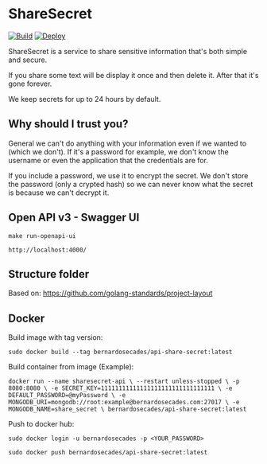 # ShareSecret

[![Build](https://github.com/bernardosecades/sharesecret/actions/workflows/build.yml/badge.svg)](https://github.com/bernardosecades/sharesecret/actions/workflows/build.yml)
[![Deploy](https://github.com/bernardosecades/sharesecret/actions/workflows/deploy.yml/badge.svg)](https://github.com/bernardosecades/sharesecret/actions/workflows/deploy.yml)

ShareSecret is a service to share sensitive information that's both simple and secure.

If you share some text will be display it once and then delete it. After that it's gone forever.

We keep secrets for up to 24 hours by default.

## Why should I trust you?

General we can't do anything with your information even if we wanted to (which we don't). If it's a password for example, we don't know the username or even the application that the credentials are for.

If you include a password, we use it to encrypt the secret. We don't store the password (only a crypted hash) so we can never know what the secret is because we can't decrypt it.

## Open API v3 - Swagger UI

`make run-openapi-ui`

`http://localhost:4000/`

## Structure folder

Based on: https://github.com/golang-standards/project-layout

## Docker

Build image with tag version:

`sudo docker build --tag bernardosecades/api-share-secret:latest`

Build container from image (Example):

`docker run --name sharesecret-api \
  --restart unless-stopped \
  -p 8080:8080 \
  -e SECRET_KEY=11111111111111111111111111111111 \
  -e DEFAULT_PASSWORD=@myPassword \
  -e MONGODB_URI=mongodb://root:example@bernardosecades.com:27017 \
  -e MONGODB_NAME=share_secret \
  bernardosecades/api-share-secret:latest
`

Push to docker hub:

`sudo docker login -u bernardosecades -p <YOUR_PASSWORD>`

`sudo docker push bernardosecades/api-share-secret:latest`